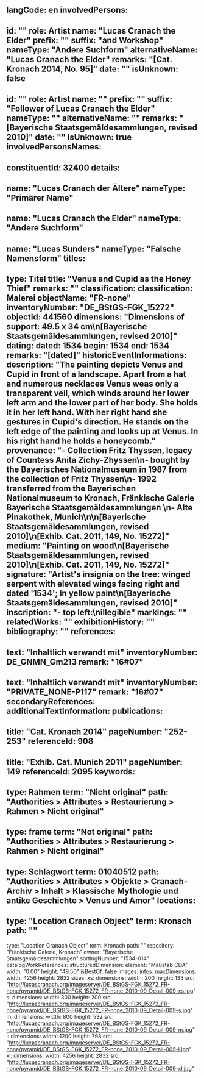 langCode: en
involvedPersons: 
 - 
   id: ""
  role: Artist
  name: "Lucas Cranach the Elder"
  prefix: ""
  suffix: "and Workshop"
  nameType: "Andere Suchform"
  alternativeName: "Lucas Cranach the Elder"
  remarks: "[Cat. Kronach 2014, No. 95]"
  date: ""
  isUnknown: false
 - 
   id: ""
  role: Artist
  name: ""
  prefix: ""
  suffix: "Follower of Lucas Cranach the Elder"
  nameType: ""
  alternativeName: ""
  remarks: "[Bayerische Staatsgemäldesammlungen, revised 2010]"
  date: ""
  isUnknown: true
involvedPersonsNames: 
 - 
   constituentId: 32400
  details: 
   - 
   name: "Lucas Cranach der Ältere"
    nameType: "Primärer Name"
   - 
   name: "Lucas Cranach the Elder"
    nameType: "Andere Suchform"
   - 
   name: "Lucas Sunders"
    nameType: "Falsche Namensform"
titles: 
 - 
   type: Titel
  title: "Venus and Cupid as the Honey Thief"
  remarks: ""
classification: 
 classification: Malerei
objectName: "FR-none"
inventoryNumber: "DE_BStGS-FGK_15272"
objectId: 441560
dimensions: "Dimensions of support: 49.5 x 34 cm\n[Bayerische Staatsgemäldesammlungen, revised 2010]"
dating: 
 dated: 1534
 begin: 1534
 end: 1534
 remarks: "[dated]"
 historicEventInformations: 
description: "The painting depicts Venus and Cupid in front of a landscape. Apart from a hat and numerous necklaces Venus weas only a transparent veil, which winds around her lower left arm and the lower part of her body. She holds it in her left hand. With her right hand she gestures in Cupid's direction. He stands on the left edge of the painting and looks up at Venus. In his right hand he holds a honeycomb."
provenance: "- Collection Fritz Thyssen, legacy of Countess Anita Zichy-Zhyssen\n- bought by the Bayerisches Nationalmuseum in 1987 from the collection of Fritz Thyssen\n- 1992 transferred from the Bayerischen Nationalmuseum to Kronach, Fränkische Galerie Bayerische Staatsgemäldesammlungen \n- Alte Pinakothek, Munich\n\n[Bayerische Staatsgemäldesammlungen, revised 2010]\n[Exhib. Cat. 2011, 149, No. 15272]"
medium: "Painting on wood\n[Bayerische Staatsgemäldesammlungen, revised 2010]\n[Exhib. Cat. 2011, 149, No. 15272]"
signature: "Artist's insignia on the tree: winged serpent with elevated wings facing right and dated '1534'; in yellow paint\n[Bayerische Staatsgemäldesammlungen, revised 2010]"
inscription: "- top left:\nillegible"
markings: ""
relatedWorks: ""
exhibitionHistory: ""
bibliography: ""
references: 
 - 
   text: "Inhaltlich verwandt mit"
  inventoryNumber: DE_GNMN_Gm213
  remark: "16#07"
 - 
   text: "Inhaltlich verwandt mit"
  inventoryNumber: "PRIVATE_NONE-P117"
  remark: "16#07"
secondaryReferences: 
additionalTextInformation: 
publications: 
 - 
   title: "Cat. Kronach 2014"
  pageNumber: "252-253"
  referenceId: 908
 - 
   title: "Exhib. Cat. Munich 2011"
  pageNumber: 149
  referenceId: 2095
keywords: 
 - 
   type: Rahmen
  term: "Nicht original"
  path: "Authorities > Attributes > Restaurierung > Rahmen > Nicht original"
 - 
   type: frame
  term: "Not original"
  path: "Authorities > Attributes > Restaurierung > Rahmen > Nicht original"
 - 
   type: Schlagwort
  term: 01040512
  path: "Authorities > Attributes > Objekte > Cranach-Archiv > Inhalt > Klassische Mythologie und antike Geschichte > Venus und Amor"
locations: 
 - 
   type: "Location Cranach Object"
  term: Kronach
  path: ""
 - 
   type: "Location Cranach Object"
  term: Kronach
  path: ""
repository: "Fränkische Galerie, Kronach"
owner: "Bayerische Staatsgemäldesammlungen"
sortingNumber: "1534-014"
catalogWorkReferences: 
structuredDimension: 
 element: "Maßstab CDA"
 width: "0.00"
 height: "49.50"
isBestOf: false
images: 
 infos: 
  maxDimensions: 
   width: 4256
   height: 2832
 sizes: 
  xs: 
   dimensions: 
    width: 200
    height: 133
   src: "http://lucascranach.org/imageserver/DE_BStGS-FGK_15272_FR-none/pyramid/DE_BStGS-FGK_15272_FR-none_2010-09_Detail-009-xs.jpg"
  s: 
   dimensions: 
    width: 300
    height: 200
   src: "http://lucascranach.org/imageserver/DE_BStGS-FGK_15272_FR-none/pyramid/DE_BStGS-FGK_15272_FR-none_2010-09_Detail-009-s.jpg"
  m: 
   dimensions: 
    width: 800
    height: 532
   src: "http://lucascranach.org/imageserver/DE_BStGS-FGK_15272_FR-none/pyramid/DE_BStGS-FGK_15272_FR-none_2010-09_Detail-009-m.jpg"
  l: 
   dimensions: 
    width: 1200
    height: 798
   src: "http://lucascranach.org/imageserver/DE_BStGS-FGK_15272_FR-none/pyramid/DE_BStGS-FGK_15272_FR-none_2010-09_Detail-009-l.jpg"
  xl: 
   dimensions: 
    width: 4256
    height: 2832
   src: "http://lucascranach.org/imageserver/DE_BStGS-FGK_15272_FR-none/pyramid/DE_BStGS-FGK_15272_FR-none_2010-09_Detail-009-xl.jpg"
